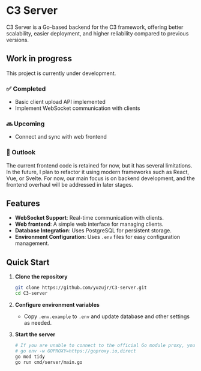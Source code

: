 # C3 Server
C3 Server is a Go-based backend for the C3 framework, offering better scalability, easier deployment, and higher reliability compared to previous versions.

## Work in progress
This project is currently under development.

### ✅ Completed

* Basic client upload API implemented
* Implement WebSocket communication with clients

### 🔜 Upcoming

* Connect and sync with web frontend

### 🔭 Outlook

The current frontend code is retained for now, but it has several limitations. In the future, I plan to refactor it using modern frameworks such as React, Vue, or Svelte. For now, our main focus is on backend development, and the frontend overhaul will be addressed in later stages.

## Features
- **WebSocket Support**: Real-time communication with clients.
- **Web frontend**: A simple web interface for managing clients.
- **Database Integration**: Uses PostgreSQL for persistent storage.
- **Environment Configuration**: Uses `.env` files for easy configuration management.

## Quick Start
1. **Clone the repository**
   ```sh
   git clone https://github.com/yuzujr/C3-server.git
   cd C3-server
   ```

2. **Configure environment variables**
   - Copy `.env.example` to `.env` and update database and other settings as needed.

3. **Start the server**
   ```sh
   # If you are unable to connect to the official Go module proxy, you can set an alternative proxy (e.g., `https://goproxy.io`) to download dependencies:
   # go env -w GOPROXY=https://goproxy.io,direct
   go mod tidy
   go run cmd/server/main.go
   ```